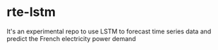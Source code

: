 # rte-lstm
It's an experimental repo to use LSTM to forecast time series data and predict the French electricity power demand
